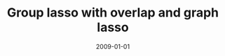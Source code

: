 ---
title: "Group lasso with overlap and graph lasso"
collection: publications
permalink: /publications/2009-01-01-Group-lasso-with-overlap-and-graph-lasso
date: 2009-01-01
paperurl: 'https://doi.org/10.1145/1553374.1553431'
citation: 'L.&nbsp;Jacob, G.&nbsp;Obozinski, &amp; J.-P. Vert.
Group lasso with overlap and graph lasso.
In A.&nbsp;P. Danyluk, L.&nbsp;Bottou, &amp; M.&nbsp;L. Littman (Eds), <em>Proceedings of the 26th Annual International Conference on Machine Learning (ICML 2009)</em>, volume 382 of <span class="bibtex-protected">ACM</span> International Conference Proceeding Series, 433–440. <span class="bibtex-protected">ACM</span>, 2009.'
---